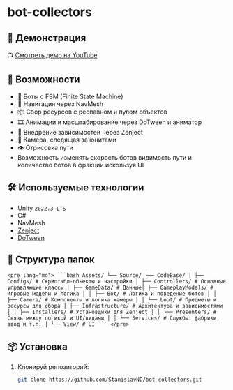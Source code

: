 # bot-collectors

## 🎥 Демонстрация

📺 [Смотреть демо на YouTube](https://youtu.be/lXjnF72bpWo)

## 🚀 Возможности

- 🤖 Боты с FSM (Finite State Machine)
- 🧭 Навигация через NavMesh
- 📦 Сбор ресурсов с респавном и пулом объектов
- 🎞 Анимации и масштабирование через DoTween и аниматор
- 🧩 Внедрение зависимостей через Zenject
- 🎥 Камера, следящая за юнитами
- 👁 Отрисовка пути 
- Возможность изменять скорость ботов видимость пути и количество ботов в фракции искользуя UI

## 🛠️ Используемые технологии

- Unity `2022.3 LTS`
- C#
- NavMesh
- [Zenject](https://github.com/modesttree/Zenject)
- [DoTween](http://dotween.demigiant.com/)

## 📁 Структура папок

    <pre lang="md"> ```bash Assets/ └── Source/ ├── CodeBase/ │ ├── Configs/ # Скриптабл-объекты и настройки │ ├── Controllers/ # Основные управляющие классы │ ├── GameData/ # Данные│ ├── GameplayModels/ # Игровые модели и логика │ │ ├── Bot/ # Логика и поведение ботов │ │ ├── Camera/ # Компоненты и логика камеры │ │ └── Loot/ # Предметы и ресурсы для сбора │ ├── Infrastructure/ # Архитектура и зависимостями │ │ ├── Installers/ # Установщики для Zenject │ │ ├── Presenters/ # Связь между логикой и UI/видами │ │ └── Services/ # Службы: фабрики, ввод и т.п. │ └── View/ # UI ``` </pre>
    

## 📦 Установка

1. Клонируй репозиторий:
   ```bash
   git clone https://github.com/StanislavNO/bot-collectors.git
